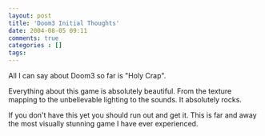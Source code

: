 ```yaml
---
layout: post
title: 'Doom3 Initial Thoughts'
date: 2004-08-05 09:11
comments: true
categories : []
tags:
---
```

All I can say about Doom3 so far is "Holy Crap".

Everything about this game is absolutely beautiful. From the texture mapping to the unbelievable lighting to the sounds. It absolutely rocks.

If you don't have this yet you should run out and get it. This is far and away the most visually stunning game I have ever experienced.

